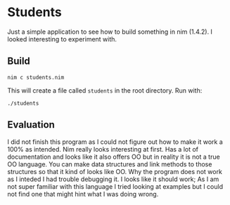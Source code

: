 # Students

Just a simple application to see how to build something in nim (1.4.2). I looked interesting to experiment with.

## Build

    nim c students.nim

This will create a file called `students` in the root directory. Run with:

    ./students

## Evaluation

I did not finish this program as I could not figure out how to make it work a 100% as intended. Nim really looks interesting at first. Has a lot of documentation and looks like it also offers OO but in reality it is not a true OO language. You can make data structures and link methods to those structures so that it kind of looks like OO.
Why the program does not work as I inteded I had trouble debugging it. I looks like it should work; As I am not super familiar with this language I tried looking at examples but I could not find one that might hint what I was doing wrong.